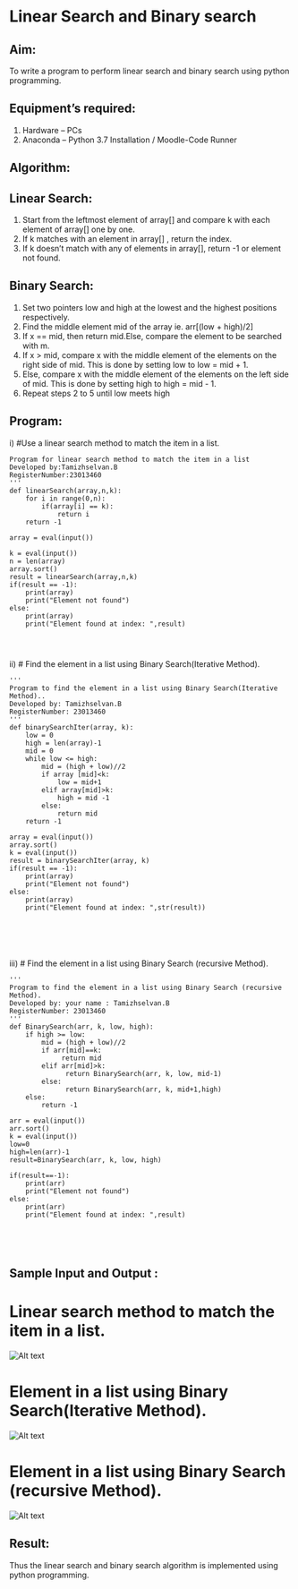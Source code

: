 # Linear Search and Binary search
## Aim:
To write a program to perform linear search and binary search using python programming.
## Equipment’s required:
1.	Hardware – PCs
2.	Anaconda – Python 3.7 Installation / Moodle-Code Runner
## Algorithm:
## Linear Search:
1.	Start from the leftmost element of array[] and compare k with each element of array[] one by one.
2.	If k matches with an element in array[] , return the index.
3.	If k doesn’t match with any of elements in array[], return -1 or element not found.
## Binary Search:
1.	Set two pointers low and high at the lowest and the highest positions respectively.
2.	Find the middle element mid of the array ie. arr[(low + high)/2]
3.	If x == mid, then return mid.Else, compare the element to be searched with m.
4.	If x > mid, compare x with the middle element of the elements on the right side of mid. This is done by setting low to low = mid + 1.
5.	Else, compare x with the middle element of the elements on the left side of mid. This is done by setting high to high = mid - 1.
6.	Repeat steps 2 to 5 until low meets high
## Program:
i)	#Use a linear search method to match the item in a list.
```
Program for linear search method to match the item in a list
Developed by:Tamizhselvan.B
RegisterNumber:23013460 
'''
def linearSearch(array,n,k):
    for i in range(0,n):
        if(array[i] == k):
            return i
    return -1        
    
array = eval(input())

k = eval(input())
n = len(array)
array.sort()
result = linearSearch(array,n,k)
if(result == -1):
    print(array)
    print("Element not found")
else:
    print(array)
    print("Element found at index: ",result)




```
ii)	# Find the element in a list using Binary Search(Iterative Method).
```
''' 
Program to find the element in a list using Binary Search(Iterative Method)..
Developed by: Tamizhselvan.B
RegisterNumber: 23013460
'''
def binarySearchIter(array, k):
    low = 0
    high = len(array)-1
    mid = 0
    while low <= high:
        mid = (high + low)//2
        if array [mid]<k:
            low = mid+1
        elif array[mid]>k:
            high = mid -1
        else:
            return mid
    return -1 
    
array = eval(input())
array.sort()
k = eval(input())
result = binarySearchIter(array, k)
if(result == -1):
    print(array)
    print("Element not found")
else:
    print(array)
    print("Element found at index: ",str(result))
    





```
iii)	# Find the element in a list using Binary Search (recursive Method).
```
''' 
Program to find the element in a list using Binary Search (recursive Method).
Developed by: your name : Tamizhselvan.B
RegisterNumber: 23013460
'''
def BinarySearch(arr, k, low, high):
    if high >= low:
        mid = (high + low)//2
        if arr[mid]==k:
             return mid
        elif arr[mid]>k:
              return BinarySearch(arr, k, low, mid-1)
        else:
              return BinarySearch(arr, k, mid+1,high)
    else:
        return -1
    
arr = eval(input())
arr.sort()
k = eval(input()) 
low=0
high=len(arr)-1
result=BinarySearch(arr, k, low, high)

if(result==-1):
    print(arr)
    print("Element not found")
else:
    print(arr)
    print("Element found at index: ",result)





```
## Sample Input and Output :
# Linear search method to match the item in a list.
![Alt text](<linear search 1 output.png>)
# Element in a list using Binary Search(Iterative Method).
![Alt text](<linear search output 2.png>)
# Element in a list using Binary Search (recursive Method).
![Alt text](<linear search output 3.png>)



## Result:
Thus the linear search and binary search algorithm is implemented using python programming.